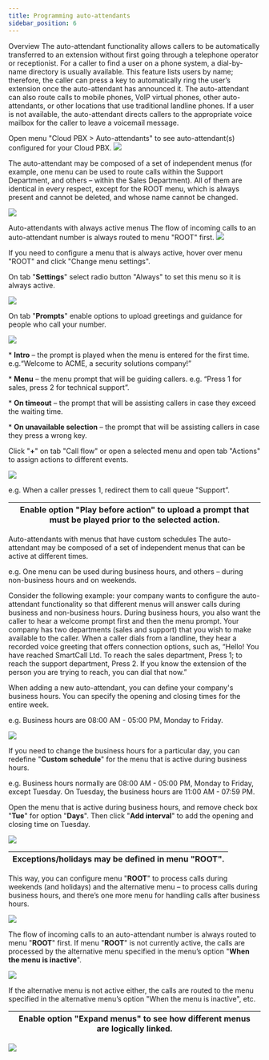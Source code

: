 ```yaml
---
title: Programming auto-attendants
sidebar_position: 6
---
```



Overview
The auto-attendant functionality allows callers to be automatically transferred to an extension without first going through a telephone operator or receptionist. For a caller to find a user on a phone system, a dial-by-name directory is usually available. This feature lists users by name; therefore, the caller can press a key to automatically ring the user’s extension once the auto-attendant has announced it. The auto-attendant can also route calls to mobile phones, VoIP virtual phones, other auto-attendants, or other locations that use traditional landline phones. If a user is not available, the auto-attendant directs callers to the appropriate voice mailbox for the caller to leave a voicemail message.

Open menu "Cloud PBX > Auto-attendants" to see auto-attendant(s) configured for your Cloud PBX.
![](./img/auto-atendees-img/1.png)


The auto-attendant may be composed of a set of independent menus (for example, one menu can be used to route calls within the Support Department, and others – within the Sales Department). All of them are identical in every respect, except for the ROOT menu, which is always present and cannot be deleted, and whose name cannot be changed.

![](./img/auto-atendees-img/2.png)

Auto-attendants with always active menus
The flow of incoming calls to an auto-attendant number is always routed to menu "ROOT" first.
![](./img/auto-atendees-img/3.png)


If you need to configure a menu that is always active, hover over menu "ROOT" and click "Change menu settings".

On tab "**Settings**" select radio button "Always" to set this menu so it is always active.

![](./img/auto-atendees-img/4.png)


On tab "**Prompts**" enable options to upload greetings and guidance for people who call your number.

![](./img/auto-atendees-img/5.png)



\* **Intro** – the prompt is played when the menu is entered for the first time.
e.g.“Welcome to ACME, a security solutions company!”

\* **Menu** – the menu prompt that will be guiding callers.
    e.g. “Press 1 for sales, press 2 for technical support”.

\* **On timeout** – the prompt that will be assisting callers in case they exceed the waiting time.

\* **On unavailable selection** – the prompt that will be assisting callers in case they press a wrong key.

Click "**+**" on tab "Call flow" or open a selected menu and open tab "Actions" to assign actions to different events.

![](./img/auto-atendees-img/6.png)



e.g. When a caller presses 1, redirect them to call queue "Support”.

| Enable option "Play before action" to upload a prompt that must be played prior to the selected action. |
| --- |

Auto-attendants with menus that have custom schedules
The auto-attendant may be composed of a set of independent menus that can be active at different times.

e.g. One menu can be used during business hours, and others – during non-business hours and on weekends.

Consider the following example: your company wants to configure the auto-attendant functionality so that different menus will answer calls during business and non-business hours. During business hours, you also want the caller to hear a welcome prompt first and then the menu prompt. Your company has two departments (sales and support) that you wish to make available to the caller. When a caller dials from a landline, they hear a recorded voice greeting that offers connection options, such as, “Hello! You have reached SmartCall Ltd. To reach the sales department, Press 1; to reach the support department, Press 2. If you know the extension of the person you are trying to reach, you can dial that now.”

When adding a new auto-attendant, you can define your company's business hours. You can specify the opening and closing times for the entire week.

e.g. Business hours are 08:00 AM - 05:00 PM, Monday to Friday.

![](./img/auto-atendees-img/7.png)

If you need to change the business hours for a particular day, you can redefine "**Custom schedule**" for the menu that is active during business hours.

e.g. Business hours normally are 08:00 AM - 05:00 PM, Monday to Friday, except Tuesday. On Tuesday, the business hours are 11:00 AM - 07:59 PM.

Open the menu that is active during business hours, and remove check box "**Tue**" for option "**Days**". Then click "**Add interval**" to add the opening and closing time on Tuesday.

![](./img/auto-atendees-img/8.png)



| Exceptions/holidays may be defined in menu "ROOT". |
| --- |

This way, you can configure menu "**ROOT**" to process calls during weekends (and holidays) and the alternative menu – to process calls during business hours, and there’s one more menu for handling calls after business hours.

![](./img/auto-atendees-img/9.png)

The flow of incoming calls to an auto-attendant number is always routed to menu "**ROOT**" first. If menu "**ROOT**" is not currently active, the calls are processed by the alternative menu specified in the menu’s option "**When the menu is inactive**".

![](./img/auto-atendees-img/10.png)




If the alternative menu is not active either, the calls are routed to the menu specified in the alternative menu’s option "When the menu is inactive", etc.

| Enable option "Expand menus" to see how different menus are logically linked. |
| --- |


![](./img/auto-atendees-img/11.png)


